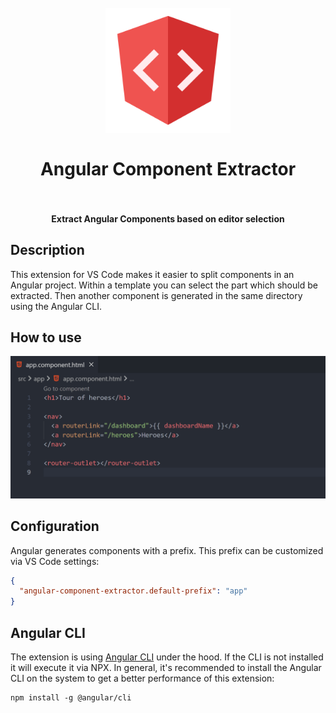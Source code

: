 <h1 align="center">
  <br>
    <img src="./images/logo.png" alt="logo" width="200">
  <br><br>
  Angular Component Extractor
  <br>
  <br>
</h1>

<h4 align="center">Extract Angular Components based on editor selection</h4>

## Description

This extension for VS Code makes it easier to split components in an Angular project. Within a template you can select the part which should be extracted. Then another component is generated in the same directory using the Angular CLI.

## How to use

![Preview](https://github.com/PKief/vscode-angular-component-extractor/raw/develop/images/preview.gif)

## Configuration

Angular generates components with a prefix. This prefix can be customized via VS Code settings:

```json
{
  "angular-component-extractor.default-prefix": "app"
}
```

## Angular CLI

The extension is using [Angular CLI](https://angular.io/cli) under the hood. If the CLI is not installed it will execute it via NPX. In general, it's recommended to install the Angular CLI on the system to get a better performance of this extension:

```
npm install -g @angular/cli
```
